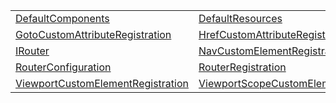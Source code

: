 |                                                                                                          |                                                                                                                    |
| -------------------------------------------------------------------------------------------------------- | ------------------------------------------------------------------------------------------------------------------ |
| [DefaultComponents](/router/variable/configuration/defaultcomponents.md)                                 | [DefaultResources](/router/variable/configuration/defaultresources.md)                                             |
| [GotoCustomAttributeRegistration](/router/variable/configuration/gotocustomattributeregistration.md)     | [HrefCustomAttributeRegistration](/router/variable/configuration/hrefcustomattributeregistration.md)               |
| [IRouter](/router/variable/router/irouter.md)                                                            | [NavCustomElementRegistration](/router/variable/configuration/navcustomelementregistration.md)                     |
| [RouterConfiguration](/router/variable/configuration/routerconfiguration.md)                             | [RouterRegistration](/router/variable/configuration/routerregistration.md)                                         |
| [ViewportCustomElementRegistration](/router/variable/configuration/viewportcustomelementregistration.md) | [ViewportScopeCustomElementRegistration](/router/variable/configuration/viewportscopecustomelementregistration.md) |